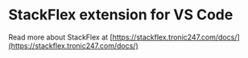 # StackFlex extension for VS Code

Read more about StackFlex at [https://stackflex.tronic247.com/docs/](https://stackflex.tronic247.com/docs/)